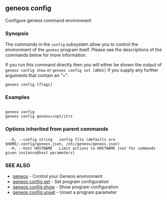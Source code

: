 ## geneos config

Configure geneos command environment

### Synopsis


The commands in the `config` subsystem allow you to control the
environment of the `geneos` program itself. Please see the
descriptions of the commands below for more information.

If you run this command directly then you will either be shown the
output of `geneos config show` or `geneos config set [ARGS]` if you
supply any further arguments that contain an "=".


```
geneos config [flags]
```

### Examples

```

geneos config
geneos config geneos=/opt/itrs

```

### Options inherited from parent commands

```
  -G, --config string   config file (defaults are $HOME/.config/geneos.json, /etc/geneos/geneos.json)
  -H, --host HOSTNAME   Limit actions to HOSTNAME (not for commands given instance@host parameters)
```

### SEE ALSO

* [geneos](geneos.md)	 - Control your Geneos environment
* [geneos config set](geneos_config_set.md)	 - Set program configuration
* [geneos config show](geneos_config_show.md)	 - Show program configuration
* [geneos config unset](geneos_config_unset.md)	 - Unset a program parameter

